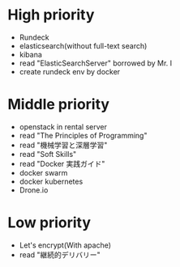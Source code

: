 # High priority
* Rundeck
* elasticsearch(without full-text search)
* kibana
* read "ElasticSearchServer" borrowed by Mr. I
* create rundeck env by docker

# Middle priority
* openstack in rental server
* read "The Principles of Programming"
* read "機械学習と深層学習"
* read "Soft Skills"
* read "Docker 実践ガイド"
* docker swarm
* docker kubernetes
* Drone.io

# Low priority
* Let's encrypt(With apache)
* read "継続的デリバリー"
